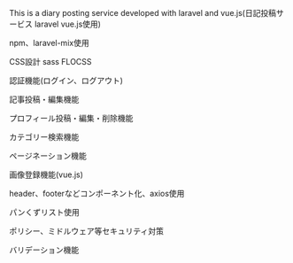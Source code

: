 This is a diary posting service developed with laravel and vue.js(日記投稿サービス laravel vue.js使用)

npm、laravel-mix使用

CSS設計 sass FLOCSS

認証機能(ログイン、ログアウト)

記事投稿・編集機能

プロフィール投稿・編集・削除機能

カテゴリー検索機能

ページネーション機能

画像登録機能(vue.js)

header、footerなどコンポーネント化、axios使用

パンくずリスト使用

ポリシー、ミドルウェア等セキュリティ対策

バリデーション機能


